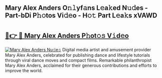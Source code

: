 ## Mary Alex Anders O𝚗𝚕yf𝚊ns L𝚎a𝚔ed N𝚞𝚍es - Part-bDi P𝚑𝚘tos Vi𝚍𝚎o - H𝚘𝚝 Part L𝚎a𝚔s xVAWD

# <h2><a href="http://kfalg2c.oniu.top/?m=Mary+Alex+Anders">🔗👉 🔴 Mary Alex Anders P𝚑ot𝚘𝚜 V𝚒d𝚎o</a></h2>

[![Mary Alex Anders Nu𝚍e𝚜](https://i.imgur.com/0qMVB7G.gif)](http://kfalg2c.oniu.top/?m=Mary+Alex+Anders)
Digital media artist and amusement provider Mary Alex Anders, celebrated for publishing dance and lifestyle tutorials through viral dance moves and compact films. Remarkable philanthropist Mary Alex Anders, acclaimed for their generous contributions and efforts to improve the world.  
